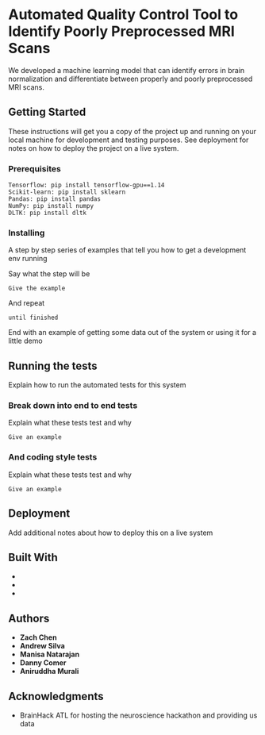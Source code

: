 # Automated Quality Control Tool to Identify Poorly Preprocessed MRI Scans

We developed a machine learning model that can identify errors in brain normalization and differentiate between properly and poorly preprocessed MRI scans.

## Getting Started

These instructions will get you a copy of the project up and running on your local machine for development and testing purposes. See deployment for notes on how to deploy the project on a live system.

### Prerequisites

```
Tensorflow: pip install tensorflow-gpu==1.14
Scikit-learn: pip install sklearn
Pandas: pip install pandas
NumPy: pip install numpy
DLTK: pip install dltk

```

### Installing

A step by step series of examples that tell you how to get a development env running

Say what the step will be

```
Give the example
```

And repeat

```
until finished
```

End with an example of getting some data out of the system or using it for a little demo

## Running the tests

Explain how to run the automated tests for this system

### Break down into end to end tests

Explain what these tests test and why

```
Give an example
```

### And coding style tests

Explain what these tests test and why

```
Give an example
```

## Deployment

Add additional notes about how to deploy this on a live system

## Built With

* 
* 
* 

## Authors

* **Zach Chen**
* **Andrew Silva**
* **Manisa Natarajan**
* **Danny Comer**
* **Aniruddha Murali**

## Acknowledgments

* BrainHack ATL for hosting the neuroscience hackathon and providing us data